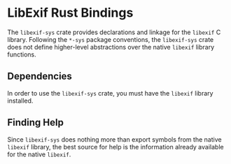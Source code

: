 # LibExif Rust Bindings

The `libexif-sys` crate provides declarations and linkage for the `libexif` C library. Following the
`*-sys` package conventions, the `libexif-sys` crate does not define higher-level abstractions over
the native `libexif` library functions.

## Dependencies
In order to use the `libexif-sys` crate, you must have the `libexif` library installed.

## Finding Help
Since `libexif-sys` does nothing more than export symbols from the native `libexif` library, the best
source for help is the information already available for the native `libexif`.